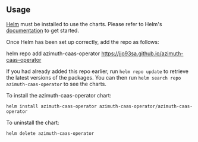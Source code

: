 ## Usage

[Helm](https://helm.sh) must be installed to use the charts. Please refer to
Helm's [documentation](https://helm.sh/docs) to get started.

Once Helm has been set up correctly, add the repo as follows:

helm repo add azimuth-caas-operator https://jjo93sa.github.io/azimuth-caas-operator

If you had already added this repo earlier, run `helm repo update` to retrieve
the latest versions of the packages. You can then run `helm search repo
azimuth-caas-operator` to see the charts.

To install the azimuth-caas-operator chart:

    helm install azimuth-caas-operator azimuth-caas-operator/azimuth-caas-operator

To uninstall the chart:

    helm delete azimuth-caas-operator
